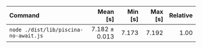 | Command | Mean [s] | Min [s] | Max [s] | Relative |
|:---|---:|---:|---:|---:|
| `node ./dist/lib/piscina-no-await.js` | 7.182 ± 0.013 | 7.173 | 7.192 | 1.00 |
